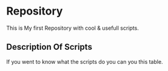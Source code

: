 # Repository
 This is My first Repository with cool & usefull scripts.
 ## Description Of Scripts
 If you went to know what the scripts do you can you this table.